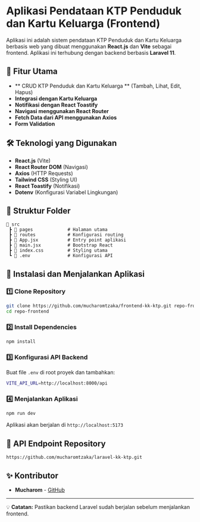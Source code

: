 # Aplikasi Pendataan KTP Penduduk dan Kartu Keluarga (Frontend)

Aplikasi ini adalah sistem pendataan KTP Penduduk dan Kartu Keluarga berbasis web yang dibuat menggunakan **React.js** dan **Vite** sebagai frontend. Aplikasi ini terhubung dengan backend berbasis **Laravel 11**.

## 🚀 Fitur Utama
- ** CRUD KTP Penduduk dan Kartu Keluarga ** (Tambah, Lihat, Edit, Hapus)
- **Integrasi dengan Kartu Keluarga**
- **Notifikasi dengan React Toastify**
- **Navigasi menggunakan React Router**
- **Fetch Data dari API menggunakan Axios**
- **Form Validation**

## 🛠️ Teknologi yang Digunakan
- **React.js** (Vite)
- **React Router DOM** (Navigasi)
- **Axios** (HTTP Requests)
- **Tailwind CSS** (Styling UI)
- **React Toastify** (Notifikasi)
- **Dotenv** (Konfigurasi Variabel Lingkungan)

## 📂 Struktur Folder
```
📂 src
 ┣ 📂 pages             # Halaman utama
 ┣ 📂 routes            # Konfigurasi routing
 ┣ 📜 App.jsx           # Entry point aplikasi
 ┣ 📜 main.jsx          # Bootstrap React
 ┣ 📜 index.css         # Styling utama
 ┗ 📜 .env              # Konfigurasi API
```

## 📌 Instalasi dan Menjalankan Aplikasi
### 1️⃣ Clone Repository
```sh
git clone https://github.com/mucharomtzaka/frontend-kk-ktp.git repo-frontend
cd repo-frontend
```

### 2️⃣ Install Dependencies
```sh
npm install
```

### 3️⃣ Konfigurasi API Backend
Buat file `.env` di root proyek dan tambahkan:
```sh
VITE_API_URL=http://localhost:8000/api
```

### 4️⃣ Menjalankan Aplikasi
```sh
npm run dev
```
Aplikasi akan berjalan di `http://localhost:5173`

## 📜 API Endpoint Repository
``` https://github.com/mucharomtzaka/laravel-kk-ktp.git  ```

## ✨ Kontributor
- **Mucharom** - [GitHub](https://github.com/mucharomtzaka)

---
💡 **Catatan:** Pastikan backend Laravel sudah berjalan sebelum menjalankan frontend.

